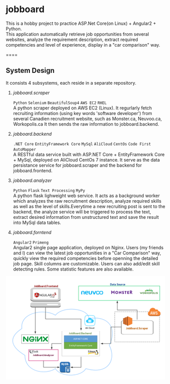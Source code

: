 # jobboard
This is a hobby project to practice ASP.Net Core(on Linux)  + Angular2 + Python.  
This application automatically retrieve job opportunities from several websites, analyze the requirement description, extract required 
competencies and level of experience, display in a "car comparison" way.

====

## System Design  
It consists 4 subsystems, each reside in a separate repository. 

1. _jobboard.scraper_

   `Python` `Selenium` `BeautifulSoup4` `AWS EC2` `RHEL`  
   A python scraper deployed on AWS EC2 (Linux). 
   It regurlarly fetch recruiting information (using key words 'software developer') from several Canadien recruitment website,
   such as Monster.ca, Neuvoo.ca, Workopolis.ca
   It then sends the raw information to jobboard.backend.

2. _jobboard.backend_  

   `.NET Core` `EntityFramework Core` `MySql` `AliCloud` `CentOs` `Code First` `AutoMapper`  
   A RESTful data service built with ASP.NET Core + EntityFramework Core + MySql, deployed on AliCloud CentOs 7 instance.
   It serve as the data persistance service for jobboard.scraper and the backend for jobboard.frontend.

3. _jobboard.analyzer_  

   `Python` `Flask` `Text Processing` `MyPy`  
   A python flask lighweight web service.
   It acts as a background worker which analyzes the raw recruitment description, analyze required skills as well as the level 
   of skills.Everytime a new recruiting post is sent to the backend, the analyze service will be triggered to process the text,
   extract desired information from unstructured text and save the result into MySql data tables.

4. _jobboard.forntend_

   `Angular2` `Primeng`   
   Angular2 single page application, deployed on Nginx.
   Users (my friends and I) can view the latest job opportunities in a "Car Comparison" way, quickly view the required competencies
   before openning the detailed job page. Skill columns are customizable. Users can also add/edit skill detecting rules.
   Some statistic features are also available.

![System Design](img/system-design.png)